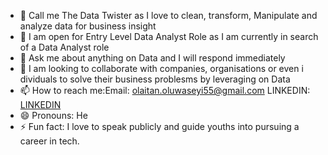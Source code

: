 - 👋 Call me The Data Twister as I love to clean, transform, Manipulate and analyze data for business insight
- 👀 I am open for Entry Level Data Analyst Role as I am currently in search of a Data Analyst role
- 🌱 Ask me about anything on Data and I will respond immediately 
- 💞️ I am looking to collaborate with companies, organisations or even i dividuals to solve their business problesms by leveraging on Data
- 📫 How to reach me:Email: olaitan.oluwaseyi55@gmail.com  LINKEDIN: [LINKEDIN](https://www.linkedin.com/in/olaitan-oluwaseyi-b4460a28a/)
- 😄 Pronouns: He
- ⚡ Fun fact: I love to speak publicly and guide youths into pursuing a career in tech.

<!---
OLAITANTHEANALYST/OLAITANTHEANALYST is a ✨ special ✨ repository because its `README.md` (this file) appears on your GitHub profile.
You can click the Preview link to take a look at your changes.
--->
